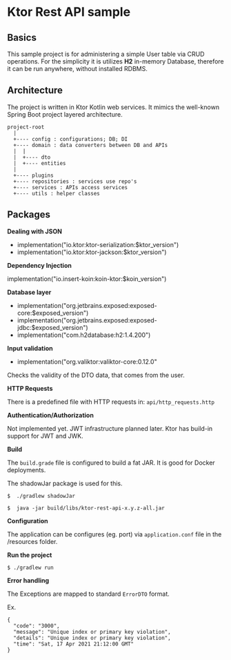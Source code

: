 # Ktor Rest API sample

## Basics

This sample project is for administering a simple User table via CRUD operations. For the simplicity it is utilizes __H2__ in-memory Database, therefore it can be run anywhere, without installed RDBMS.

## Architecture

The project is written in Ktor Kotlin web services. It mimics the well-known Spring Boot project layered architecture.

```
project-root
  |
  +---- config : configurations; DB; DI
  +---- domain : data converters between DB and APIs
  |  |
  |  +---- dto
  |  +---- entities
  |
  +---- plugins
  +---- repositories : services use repo's
  +---- services : APIs access services
  +---- utils : helper classes
```

## Packages

__Dealing with JSON__

- implementation("io.ktor:ktor-serialization:$ktor_version")
- implementation("io.ktor:ktor-jackson:$ktor_version")

__Dependency Injection__

implementation("io.insert-koin:koin-ktor:$koin_version")

__Database layer__

- implementation("org.jetbrains.exposed:exposed-core:$exposed_version")
- implementation("org.jetbrains.exposed:exposed-jdbc:$exposed_version")
- implementation("com.h2database:h2:1.4.200")

__Input validation__

- implementation("org.valiktor:valiktor-core:0.12.0"

Checks the validity of the DTO data, that comes from the user.

__HTTP Requests__

There is a predefined file with HTTP requests in: `api/http_requests.http`

__Authentication/Authorization__

Not implemented yet. JWT infrastructure planned later. Ktor has build-in support for JWT and JWK.

__Build__

The `build.grade` file is configured to build a fat JAR. It is good for Docker deployments.

The shadowJar package is used for this.

```
$  ./gradlew shadowJar

$  java -jar build/libs/ktor-rest-api-x.y.z-all.jar
```

__Configuration__

The application can be configures (eg. port) via `application.conf` file in the /resources folder.

__Run the project__

`$ ./gradlew run`

__Error handling__

The Exceptions are mapped to standard `ErrorDTO` format.

Ex.

```
{
  "code": "3000",
  "message": "Unique index or primary key violation",
  "details": "Unique index or primary key violation",
  "time": "Sat, 17 Apr 2021 21:12:00 GMT"
}
```
